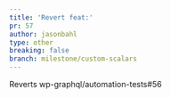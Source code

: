 ```yaml
---
title: 'Revert feat:'
pr: 57
author: jasonbahl
type: other
breaking: false
branch: milestone/custom-scalars
---
```

Reverts wp-graphql/automation-tests#56

